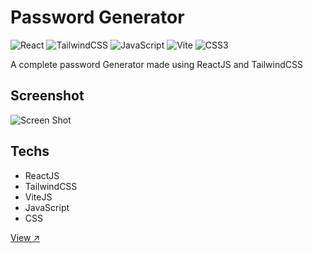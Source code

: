 # Password Generator

![React](https://img.shields.io/badge/react-%2320232a.svg?style=for-the-badge&logo=react&logoColor=%2361DAFB)
![TailwindCSS](https://img.shields.io/badge/tailwindcss-%2338B2AC.svg?style=for-the-badge&logo=tailwind-css&logoColor=white)
![JavaScript](https://img.shields.io/badge/javascript-%23323330.svg?style=for-the-badge&logo=javascript&logoColor=%23F7DF1E)
![Vite](https://img.shields.io/badge/vite-%23646CFF.svg?style=for-the-badge&logo=vite&logoColor=white)
![CSS3](https://img.shields.io/badge/css3-%231572B6.svg?style=for-the-badge&logo=css3&logoColor=white)

A complete password Generator made using ReactJS and TailwindCSS

## Screenshot

![Screen Shot](https://user-images.githubusercontent.com/93036812/200122900-20dad8f6-ba3f-4900-90d2-c5e4ac1e5476.png)

## Techs

- ReactJS
- TailwindCSS
- ViteJS
- JavaScript
- CSS

[View ↗️](https://password-generator-smoky-ten.vercel.app)
